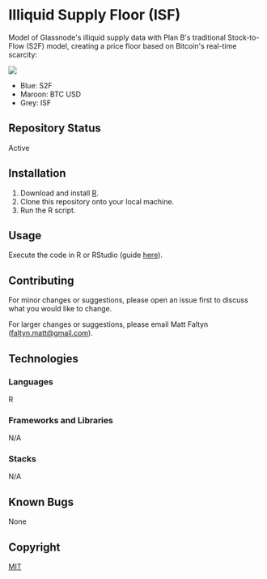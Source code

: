 # Illiquid Supply Floor (ISF)

Model of Glassnode's illiquid supply data with Plan B's traditional Stock-to-Flow (S2F) model, creating a price floor based on Bitcoin's real-time scarcity:

![](https://github.com/MattFaltyn/Illiquid-Stock-to-Flow/blob/main/IS2F)

- Blue: S2F
- Maroon: BTC USD
- Grey: ISF

## Repository Status
Active

## Installation
1. Download and install [R](https://www.r-project.org/).
2. Clone this repository onto your local machine.
3. Run the R script. 

## Usage
Execute the code in R or RStudio (guide [here](https://support.rstudio.com/hc/en-us/articles/200484448-Editing-and-Executing-Code)).

## Contributing

For minor changes or suggestions, please open an issue first to discuss what you would like to change. 

For larger changes or suggestions, please email Matt Faltyn (faltyn.matt@gmail.com). 

## Technologies

### Languages
R

### Frameworks and Libraries
N/A

### Stacks 
N/A

## Known Bugs
None

## Copyright
[MIT](https://choosealicense.com/licenses/mit/)
